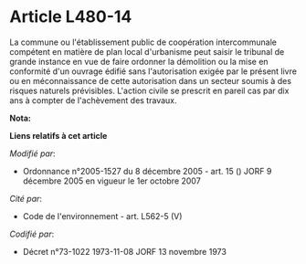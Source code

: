 # Article L480-14

La commune ou l'établissement public de coopération intercommunale compétent en matière de plan local d'urbanisme peut saisir
le tribunal de grande instance en vue de faire ordonner la démolition ou la mise en conformité d'un ouvrage édifié sans
l'autorisation exigée par le présent livre ou en méconnaissance de cette autorisation dans un secteur soumis à des risques
naturels prévisibles. L'action civile se prescrit en pareil cas par dix ans à compter de l'achèvement des travaux.

**Nota:**



**Liens relatifs à cet article**

_Modifié par_:

  - Ordonnance n°2005-1527 du 8 décembre 2005 - art. 15 () JORF 9 décembre 2005 en vigueur le 1er octobre 2007

_Cité par_:

  - Code de l'environnement - art. L562-5 (V)

_Codifié par_:

  - Décret n°73-1022 1973-11-08 JORF 13 novembre 1973
